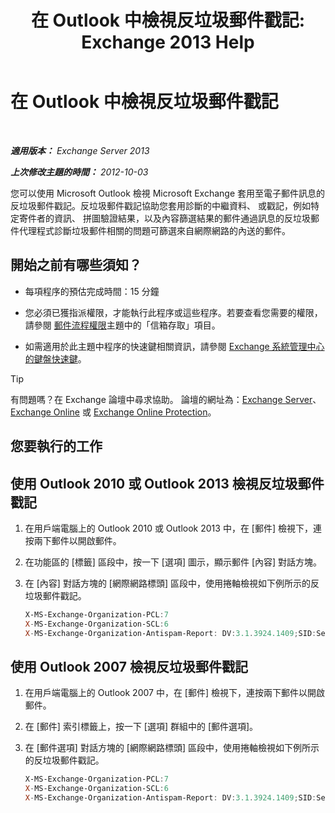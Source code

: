 ﻿---
title: '在 Outlook 中檢視反垃圾郵件戳記: Exchange 2013 Help'
TOCTitle: 在 Outlook 中檢視反垃圾郵件戳記
ms:assetid: cddb5dbf-ad1e-471c-9fc8-28ddcf7ec1d0
ms:mtpsurl: https://technet.microsoft.com/zh-tw/library/Bb124595(v=EXCHG.150)
ms:contentKeyID: 50474244
ms.date: 05/21/2018
mtps_version: v=EXCHG.150
ms.translationtype: MT
---

# 在 Outlook 中檢視反垃圾郵件戳記

 

_**適用版本：** Exchange Server 2013_

_**上次修改主題的時間：** 2012-10-03_

您可以使用 Microsoft Outlook 檢視 Microsoft Exchange 套用至電子郵件訊息的反垃圾郵件戳記。反垃圾郵件戳記協助您套用診斷的中繼資料、 或戳記，例如特定寄件者的資訊、 拼圖驗證結果，以及內容篩選結果的郵件通過訊息的反垃圾郵件代理程式診斷垃圾郵件相關的問題可篩選來自網際網路的內送的郵件。

## 開始之前有哪些須知？

  - 每項程序的預估完成時間：15 分鐘

  - 您必須已獲指派權限，才能執行此程序或這些程序。若要查看您需要的權限，請參閱 [郵件流程權限](mail-flow-permissions-exchange-2013-help.md)主題中的「信箱存取」項目。

  - 如需適用於此主題中程序的快速鍵相關資訊，請參閱 [Exchange 系統管理中心的鍵盤快速鍵](keyboard-shortcuts-in-the-exchange-admin-center-exchange-online-protection-help.md)。


> [!TIP]  
> 有問題嗎？在 Exchange 論壇中尋求協助。 論壇的網址為：<a href="https://go.microsoft.com/fwlink/p/?linkid=60612">Exchange Server</a>、 <a href="https://go.microsoft.com/fwlink/p/?linkid=267542">Exchange Online</a> 或 <a href="https://go.microsoft.com/fwlink/p/?linkid=285351">Exchange Online Protection</a>。




## 您要執行的工作

## 使用 Outlook 2010 或 Outlook 2013 檢視反垃圾郵件戳記

1.  在用戶端電腦上的 Outlook 2010 或 Outlook 2013 中，在 \[郵件\] 檢視下，連按兩下郵件以開啟郵件。

2.  在功能區的 \[標籤\] 區段中，按一下 \[選項\] 圖示，顯示郵件 \[內容\] 對話方塊。

3.  在 \[內容\] 對話方塊的 \[網際網路標頭\] 區段中，使用捲軸檢視如下例所示的反垃圾郵件戳記。
    
    ```powershell
    X-MS-Exchange-Organization-PCL:7
    X-MS-Exchange-Organization-SCL:6
    X-MS-Exchange-Organization-Antispam-Report: DV:3.1.3924.1409;SID:SenderIDStatus Fail;PCL:PhishingLevel SUSPICIOUS;CW:CustomList;PP:Presolved;TIME:TimeBasedFeatures
    ```

## 使用 Outlook 2007 檢視反垃圾郵件戳記

1.  在用戶端電腦上的 Outlook 2007 中，在 \[郵件\] 檢視下，連按兩下郵件以開啟郵件。

2.  在 \[郵件\] 索引標籤上，按一下 \[選項\] 群組中的 \[郵件選項\]。

3.  在 \[郵件選項\] 對話方塊的 \[網際網路標頭\] 區段中，使用捲軸檢視如下例所示的反垃圾郵件戳記。
    
    ```powershell
    X-MS-Exchange-Organization-PCL:7
    X-MS-Exchange-Organization-SCL:6
    X-MS-Exchange-Organization-Antispam-Report: DV:3.1.3924.1409;SID:SenderIDStatus Fail;PCL:PhishingLevel SUSPICIOUS;CW:CustomList;PP:Presolved;TIME:TimeBasedFeatures
    ```    
